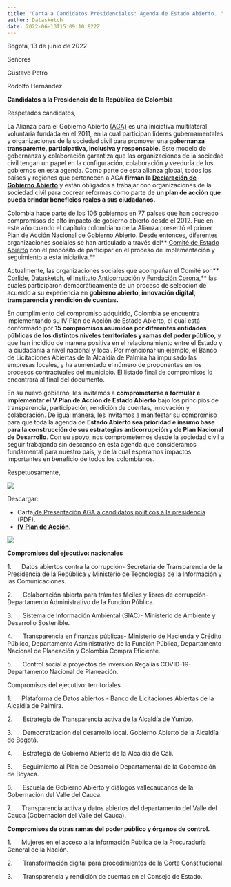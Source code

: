 ```yaml
---
title: "Carta a Candidatos Presidenciales: Agenda de Estado Abierto. "
author: Datasketch
date: 2022-06-13T15:09:10.822Z
---
```

Bogotá, 13 de junio de 2022 

Señores

Gustavo Petro

Rodolfo Hernández

**Candidatos a la Presidencia de la República de Colombia** 

Respetados candidatos,

La Alianza para el Gobierno Abierto [(AGA)](https://www.opengovpartnership.org/es/) es una iniciativa multilateral voluntaria fundada en el 2011, en la cual participan líderes gubernamentales y organizaciones de la sociedad civil para promover una **gobernanza transparente, participativa, inclusiva y responsable.** Este modelo de gobernanza y colaboración garantiza que las organizaciones de la sociedad civil tengan un papel en la configuración, colaboración y veeduría de los gobiernos en esta agenda. Como parte de esta alianza global, todos los países y regiones que pertenecen a AGA **firman la [Declaración de Gobierno Abierto](https://www.opengovpartnership.org/es/declaracion-de-gobierno-abierto/)** y están obligados a trabajar con organizaciones de la sociedad civil para cocrear reformas como parte de **un plan de acción que pueda brindar beneficios reales a sus ciudadanos.**

Colombia hace parte de los 106 gobiernos en 77 países que han cocreado compromisos de alto impacto de gobierno abierto desde el 2012. Fue en este año cuando el capítulo colombiano de la Alianza presentó el primer Plan de Acción Nacional de Gobierno Abierto. Desde entonces, diferentes organizaciones sociales se han articulado a través del** [Comité de Estado Abierto](https://agacolombia.org/blog/lanzamiento-iv-plan/) con el propósito de participar en el proceso de implementación y seguimiento a esta iniciativa.**

Actualmente, las organizaciones sociales que acompañan el Comité son** [Corlide](https://corlide.org/), [Datasketch](https://www.datasketch.co/), el [Instituto Anticorrupción](https://www.estudiosanticorrupcion.org/) y [Fundación Corona](https://www.fundacioncorona.org/),** las cuales participaron democráticamente de un proceso de selección de acuerdo a su experiencia en **gobierno abierto, innovación digital, transparencia y rendición de cuentas.** 

En cumplimiento del compromiso adquirido, Colombia se encuentra implementando su IV Plan de Acción de Estado Abierto, el cual está conformado por **15 compromisos asumidos por diferentes entidades públicas de los distintos niveles territoriales y ramas del poder público**, y que han incidido de manera positiva en el relacionamiento entre el Estado y la ciudadanía a nivel nacional y local. Por mencionar un ejemplo, el Banco de Licitaciones Abiertas de la Alcaldía de Palmira ha impulsado las empresas locales, y ha aumentado el número de proponentes en los procesos contractuales del municipio. El listado final de compromisos lo encontrará al final del documento.

En su nuevo gobierno, les invitamos a **comprometerse a formular e implementar el V Plan de Acción de Estado Abierto** bajo los principios de transparencia, participación, rendición de cuentas, innovación y colaboración. De igual manera, les invitamos a manifestar su compromiso para que toda la agenda de **Estado Abierto sea prioridad e insumo base para la construcción de sus estrategias anticorrupción y de Plan Nacional de Desarrollo**. Con su apoyo, nos comprometemos desde la sociedad civil a seguir trabajando sin descanso en esta agenda que consideramos fundamental para nuestro país, y de la cual esperamos impactos importantes en beneficio de todos los colombianos.

Respetuosamente,

![](/uploads/comité-1-.png)

Descargar: 

* Carta[ de Presentación AGA a candidatos políticos a la presidencia](https://drive.google.com/file/d/1R_vzS7NQe80TOm6z9lFhSC1OX7CXezdl/view?usp=sharing) (PDF). 
* **[IV Plan de Acción](https://www.opengovpartnership.org/wp-content/uploads/2020/12/Colombia_Action-Plan_2020-2022.pdf).**

![](/uploads/comité.png)

**Compromisos del ejecutivo: nacionales**

1.      Datos abiertos contra la corrupción- Secretaría de Transparencia de la Presidencia de la República y Ministerio de Tecnologías de la Información y las Comunicaciones.

2.      Colaboración abierta para trámites fáciles y libres de corrupción- Departamento Administrativo de la Función Pública.

3.      Sistema de Información Ambiental (SIAC)- Ministerio de Ambiente y Desarrollo Sostenible.

4.      Transparencia en finanzas públicas- Ministerio de Hacienda y Crédito Público, Departamento Administrativo de la Función Pública, Departamento Nacional de Planeación y Colombia Compra Eficiente.

5.      Control social a proyectos de inversión Regalías COVID-19- Departamento Nacional de Planeación.

Compromisos del ejecutivo: territoriales

1.      Plataforma de Datos abiertos - Banco de Licitaciones Abiertas de la Alcaldía de Palmira.

2.      Estrategia de Transparencia activa de la Alcaldía de Yumbo.

3.      Democratización del desarrollo local. Gobierno Abierto de la Alcaldía de Bogotá.

4.      Estrategia de Gobierno Abierto de la Alcaldía de Cali.

5.      Seguimiento al Plan de Desarrollo Departamental de la Gobernación de Boyacá.

6.      Escuela de Gobierno Abierto y diálogos vallecaucanos de la Gobernación del Valle del Cauca.

7.      Transparencia activa y datos abiertos del departamento del Valle del Cauca (Gobernación del Valle del Cauca).

**Compromisos de otras ramas del poder público y órganos de control.**

1.      Mujeres en el acceso a la información Pública de la Procuraduría General de la Nación.

2.      Transformación digital para procedimientos de la Corte Constitucional.

3.      Transparencia y rendición de cuentas en el Consejo de Estado.